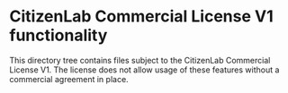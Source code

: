 # CitizenLab Commercial License V1 functionality

This directory tree contains files subject to the CitizenLab Commercial License V1. The license does not allow usage of these features without a commercial agreement in place.

